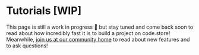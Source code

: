 # Tutorials \[WIP\]

This page is still a work in progress 💪 but stay tuned and come back soon to read about how incredibly fast it is to build a project on code.store! Meanwhile, [join us at our community home](https://spectrum.chat/code-store) to read about new features and to ask questions!

